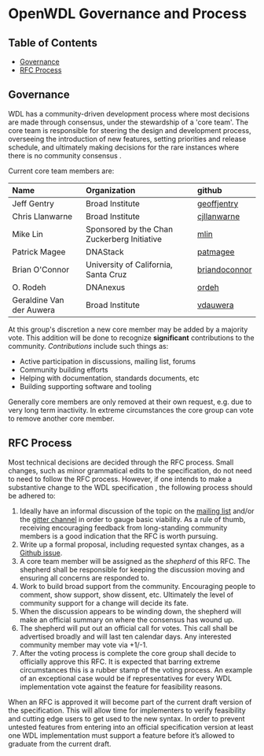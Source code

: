 OpenWDL Governance and Process
==============================

Table of Contents
-----------------
[Table of Contents]: #table-of-contents
  - [Governance](#governance)
  - [RFC Process](#rfc-process)
  
Governance
----------

WDL has a community-driven development process where most decisions are made through consensus, under the stewardship of a 'core team'. The core team is responsible for steering the design and development process, overseeing the introduction of new features, setting priorities and release schedule, and ultimately making decisions for the rare instances where there is no community consensus . 

Current core team members are:

| Name               | Organization            | github                  |
|:-------------------|:-------------|:------------------
| Jeff Gentry        | Broad Institute                                                    | [geoffjentry](https://github.com/geoffjentry) |
| Chris Llanwarne    | Broad Institute                                                    | [cjllanwarne](https://github.com/cjllanwarne)
| Mike Lin           | Sponsored by the Chan Zuckerberg Initiative                        | [mlin](https://github.com/mlin) |
| Patrick Magee      | DNAStack                                                           | [patmagee](https://github.com/patmagee) |
| Brian O'Connor     | University of California, Santa Cruz                               | [briandoconnor](https://github.com/briandoconnor) |
| O. Rodeh           | DNAnexus                                                           | [ordeh](https://github.com/orodeh) |
| Geraldine Van der Auwera | Broad Institute                                              | [vdauwera](https://github.com/vdauwera) |


At this group's discretion a new core member may be added by a majority vote. This addition will be done to recognize **significant** contributions to the community. *Contributions* include such things as:

 - Active participation in discussions, mailing list, forums
 - Community building efforts
 - Helping with documentation, standards documents, etc
 - Building supporting software and tooling

Generally core members are only removed at their own request, e.g. due to very long term inactivity. In extreme circumstances the core group can vote to remove another core member.

RFC Process
-----------

Most technical decisions are decided through the RFC process. Small changes, such as minor grammatical edits to the specification, do not need to need to follow the RFC process. However, if one intends to make a substantive change to the WDL specification , the following process should be adhered to:

 1. Ideally have an informal discussion of the topic on the [mailing list](https://groups.google.com/forum/#!forum/openwdl) and/or the [gitter channel](https://gitter.im/openwdl/wdl) in order to gauge basic viability. As a rule of thumb, receiving encouraging feedback from long-standing community members is a good indication that the RFC is worth pursuing.
 2. Write up a formal proposal, including requested syntax changes, as a [Github issue](https://github.com/openwdl/wdl/issues).
 3. A core team member will be assigned as the *shepherd* of this RFC. The shepherd shall be responsible for keeping the discussion moving and ensuring all concerns are responded to.
 4. Work to build broad support from the community. Encouraging people to comment, show support, show dissent, etc. Ultimately the level of community support for a change will decide its fate. 
 5. When the discussion appears to be winding down, the shepherd will make an official summary on where the consensus has wound up.
 6. The shepherd will put out an official call for votes. This call shall be advertised broadly and will last ten calendar days. Any interested community member may vote via +1/-1.
 7. After the voting process is complete the core group shall decide to officially approve this RFC. It is expected that barring extreme circumstances this is a rubber stamp of the voting process. An example of an exceptional case would be if representatives for every WDL implementation vote against the feature for feasibility reasons.

When an RFC is approved it will become part of the current draft version of the specification. This will allow time for implementers to verify feasibility and cutting edge users  to get used to the new syntax. In order to prevent untested features from entering into an official specification version at least one WDL implementation must support a feature before it’s allowed to graduate from the current draft.
